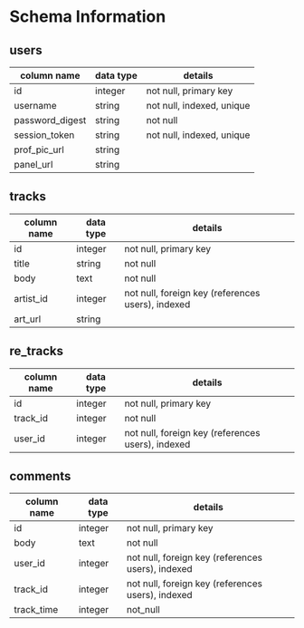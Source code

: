 # Schema Information

## users
column name     | data type | details
----------------|-----------|-----------------------
id              | integer   | not null, primary key
username        | string    | not null, indexed, unique
password_digest | string    | not null
session_token   | string    | not null, indexed, unique
prof_pic_url    | string    |
panel_url       | string    |

## tracks
column name | data type | details
------------|-----------|-----------------------
id          | integer   | not null, primary key
title       | string    | not null
body        | text      | not null
artist_id   | integer   | not null, foreign key (references users), indexed
art_url     | string    |

## re_tracks
column name | data type | details
------------|-----------|-----------------------
id          | integer   | not null, primary key
track_id    | integer   | not null
user_id     | integer   | not null, foreign key (references users), indexed

## comments
column name | data type | details
------------|-----------|-----------------------
id          | integer   | not null, primary key
body        | text      | not null
user_id     | integer   | not null, foreign key (references users), indexed
track_id    | integer   | not null, foreign key (references users), indexed
track_time  | integer   | not_null
